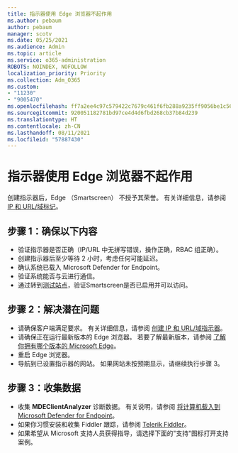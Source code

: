 ```yaml
---
title: 指示器使用 Edge 浏览器不起作用
ms.author: pebaum
author: pebaum
manager: scotv
ms.date: 05/25/2021
ms.audience: Admin
ms.topic: article
ms.service: o365-administration
ROBOTS: NOINDEX, NOFOLLOW
localization_priority: Priority
ms.collection: Adm_O365
ms.custom:
- "11230"
- "9005470"
ms.openlocfilehash: ff7a2ee4c97c579422c7679c461f6fb288a9235ff9056be1c56e80b1d6379723
ms.sourcegitcommit: 920051182781bd97ce4d4d6fbd268cb37b84d239
ms.translationtype: HT
ms.contentlocale: zh-CN
ms.lasthandoff: 08/11/2021
ms.locfileid: "57887430"
---
```

# <a name="indicators-dont-work-using-edge-browser"></a>指示器使用 Edge 浏览器不起作用

创建指示器后，Edge （Smartscreen） 不授予其荣誉。 有关详细信息，请参阅 [IP 和 URL/域标记](https://docs.microsoft.com/microsoft-365/security/defender-endpoint/indicator-ip-domain)。

## <a name="step-1-ensure-the-following"></a>步骤 1：确保以下内容

- 验证指示器是否正确（IP/URL 中无拼写错误，操作正确，RBAC 组正确）。
- 创建指示器后至少等待 2 小时，考虑任何可能延迟。
- 确认系统已载入 Microsoft Defender for Endpoint。
- 验证系统能否与云进行通信。
- 通过转到[测试站点](https://demo.smartscreen.msft.net)，验证Smartscreen是否已启用并可以访问。

## <a name="step-2-troubleshoot-the-potential-issue"></a>步骤 2：解决潜在问题

- 请确保客户端满足要求。 有关详细信息，请参阅 [创建 IP 和 URL/域指示器](https://docs.microsoft.com/microsoft-365/security/defender-endpoint/indicator-ip-domain)。
- 请确保正在运行最新版本的 Edge 浏览器。 若要了解最新版本，请参阅 [了解你拥有哪个版本的 Microsoft Edge](https://support.microsoft.com/microsoft-edge/find-out-which-version-of-microsoft-edge-you-have-c726bee8-c42e-e472-e954-4cf5123497eb)。
- 重启 Edge 浏览器。
- 导航到已设置指示器的网站。 如果网站未按预期显示，请继续执行步骤 3。 

## <a name="step-3-collect-data"></a>步骤 3：收集数据

- 收集 **MDEClientAnalyzer** 诊断数据。 有关说明，请参阅 [将计算机载入到 Microsoft Defender for Endpoint](issues-with-onboarding-machines.md)。
- 如果你习惯安装和收集 Fiddler 跟踪，请参阅 [Telerik Fiddler](http://www.telerik.com/fiddler)。
- 如果希望从 Microsoft 支持人员获得指导，请选择下面的"支持"图标打开支持案例。
